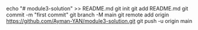 echo "# module3-solution" >> README.md
git init
git add README.md
git commit -m "first commit"
git branch -M main
git remote add origin https://github.com/Ayman-YAN/module3-solution.git
git push -u origin main
